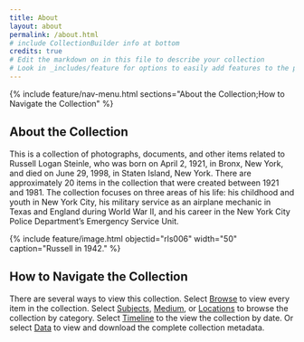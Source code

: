 ```yaml
---
title: About
layout: about
permalink: /about.html
# include CollectionBuilder info at bottom
credits: true
# Edit the markdown on in this file to describe your collection
# Look in _includes/feature for options to easily add features to the page
---
```

{% include feature/nav-menu.html sections="About the Collection;How to Navigate the Collection" %}

## About the Collection

This is a collection of photographs, documents, and other items related to Russell Logan Steinle, who was born on April 2, 1921, in Bronx, New York, and died on June 29, 1998, in Staten Island, New York. There are approximately 20 items in the collection that were created between 1921 and 1981. The collection focuses on three areas of his life: his childhood and youth in New York City, his military service as an airplane mechanic in Texas and England during World War II, and his career in the New York City Police Department’s Emergency Service Unit.

{% include feature/image.html objectid="rls006" width="50" caption="Russell in 1942." %}

## How to Navigate the Collection

There are several ways to view this collection. Select [Browse](/browse.md) to view every item in the collection. Select [Subjects](/subjects.md), [Medium](/medium.md), or [Locations](/locations.md) to browse the collection by category. Select [Timeline](/timeline.md) to the view the collection by date. Or select [Data](/data.md) to view and download the complete collection metadata.
